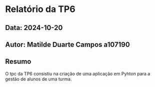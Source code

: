 # Relatório da TP6
## Data: 2024-10-20
## Autor: Matilde Duarte Campos a107190
## Resumo
O tpc da TP6 consistiu na criação de uma aplicação em Pyhton para a gestão de alunos de uma turma.

